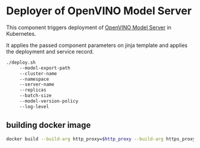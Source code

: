 # Deployer of OpenVINO Model Server

This component triggers deployment of [OpenVINO Model Server](https://github.com/IntelAI/OpenVINO-model-server) in Kubernetes.

It applies the passed component parameters on jinja template and applies the deployment and service record.


```bash
./deploy.sh
     --model-export-path
     --cluster-name
     --namespace
     --server-name
     --replicas
     --batch-size
     --model-version-policy
     --log-level
```


## building docker image


```bash
docker build --build-arg http_proxy=$http_proxy --build-arg https_proxy=$https_proxy .
```


```